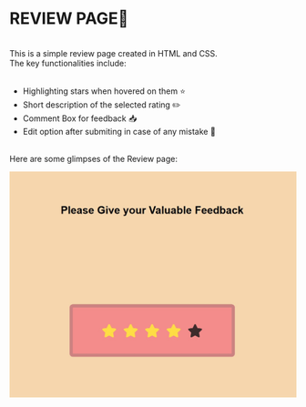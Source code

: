 <h1>REVIEW PAGE📝</h1>
<br>
This is a simple review page created in HTML and CSS.<br>
The key functionalities include:
<br>
<br>
<ul type="disc">
  <li>Highlighting stars when hovered on them ⭐</li>
  <li>Short description of the selected rating ✏️</li>
  <li>Comment Box for feedback 📥</li>
  <li>Edit option after submiting in case of any mistake 📝</li>
</ul>
<br>
Here are some glimpses of the Review page:

![image alt](https://github.com/Praditha29/HTML-CSS/blob/2b206a0e08b987365ee11d73d78499a2269e398f/Review%20Page%20pic1.jpg)
